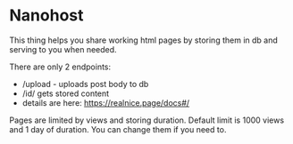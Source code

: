 # Nanohost

This thing helps you share working html pages by storing them in db and serving to you when needed.

There are only 2 endpoints:
- /upload - uploads post body to db
- /id/<id> gets stored content
- details are here: https://realnice.page/docs#/

Pages are limited by views and storing duration. Default limit is 1000 views and 1 day of duration. You can change them if you need to.

